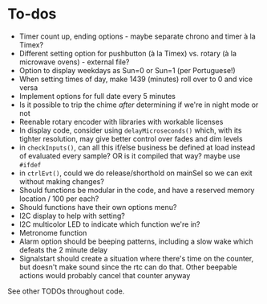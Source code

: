 # To-dos

* Timer count up, ending options - maybe separate chrono and timer à la Timex?
* Different setting option for pushbutton (à la Timex) vs. rotary (à la microwave ovens) - external file?
* Option to display weekdays as Sun=0 or Sun=1 (per Portuguese!)
* When setting times of day, make 1439 (minutes) roll over to 0 and vice versa
* Implement options for full date every 5 minutes
* Is it possible to trip the chime *after* determining if we're in night mode or not
* Reenable rotary encoder with libraries with workable licenses
* In display code, consider using `delayMicroseconds()` which, with its tighter resolution, may give better control over fades and dim levels
* in `checkInputs()`, can all this if/else business be defined at load instead of evaluated every sample? OR is it compiled that way? maybe use `#ifdef`
* in `ctrlEvt()`, could we do release/shorthold on mainSel so we can exit without making changes?
* Should functions be modular in the code, and have a reserved memory location / 100 per each?
* Should functions have their own options menu?
* I2C display to help with setting?
* I2C multicolor LED to indicate which function we're in?
* Metronome function
* Alarm option should be beeping patterns, including a slow wake which defeats the 2 minute delay
* Signalstart should create a situation where there's time on the counter, but doesn't make sound since the rtc can do that. Other beepable actions would probably cancel that counter anyway

See other TODOs throughout code.